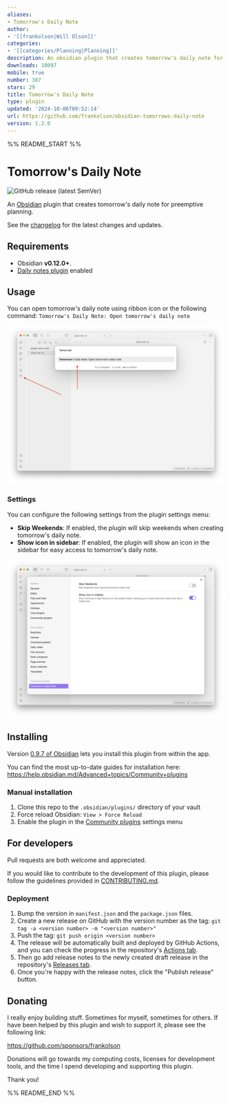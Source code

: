 ```yaml
---
aliases:
- Tomorrow's Daily Note
author:
- '[[frankolson|Will Olson]]'
categories:
- '[[categories/Planning|Planning]]'
description: An obsidian plugin that creates tomorrow's daily note for preemtive planning.
downloads: 10097
mobile: true
number: 387
stars: 29
title: Tomorrow's Daily Note
type: plugin
updated: '2024-10-06T00:52:14'
url: https://github.com/frankolson/obsidian-tomorrows-daily-note
version: 1.2.0
---
```


%% README_START %%

# Tomorrow's Daily Note

![GitHub release (latest SemVer)](https://img.shields.io/github/v/release/frankolson/obsidian-tomorrows-daily-note?sort=semver&style=for-the-badge)

An [Obsidian](https://obsidian.md/) plugin that creates tomorrow's daily note for preemptive planning.

See the [changelog](/CHANGELOG.md) for the latest changes and updates.

## Requirements

- Obsidian **v0.12.0+**.
- [Daily notes plugin](https://help.obsidian.md/Plugins/Daily+notes) enabled

## Usage

You can open tomorrow's daily note using ribbon icon or the following command: `Tomorrow's Daily Note: Open tomorrow's daily note`

![Tomorrow's Daily Note Preview](https://raw.githubusercontent.com/frankolson/obsidian-tomorrows-daily-note/HEAD//docs/images/plugin-preview.png)

### Settings

You can configure the following settings from the plugin settings menu:

- **Skip Weekends**: If enabled, the plugin will skip weekends when creating tomorrow's daily note.
- **Show icon in sidebar**: If enabled, the plugin will show an icon in the sidebar for easy access to tomorrow's daily note.

![Tomorrow's Daily Note Settings](https://raw.githubusercontent.com/frankolson/obsidian-tomorrows-daily-note/HEAD//docs/images/settings-preview.png)

## Installing

Version [0.9.7 of Obsidian](https://forum.obsidian.md/t/obsidian-release-v0-9-7-insider-build/7628) lets you install this plugin from within the app.

You can find the most up-to-date guides for installation here: https://help.obsidian.md/Advanced+topics/Community+plugins

### Manual installation

1. Clone this repo to the `.obsidian/plugins/` directory of your vault
2. Force reload Obsidian: `View > Force Reload`
3. Enable the plugin in the [Community plugins](https://help.obsidian.md/Advanced+topics/Community+plugins) settings menu

## For developers
Pull requests are both welcome and appreciated.

If you would like to contribute to the development of this plugin, please follow the guidelines provided in [CONTRIBUTING.md](CONTRIBUTING.md).

### Deployment

1. Bump the version in `manifest.json` and the `package.json` files.
2. Create a new release on GitHub with the version number as the tag: `git tag -a <version number> -m "<version number>"`
3. Push the tag: `git push origin <version number>`
4. The release will be automatically built and deployed by GitHub Actions, and you can check the progress in the repository's [Actions tab](https://github.com/frankolson/obsidian-tomorrows-daily-note/actions).
5. Then go add release notes to the newly created draft release in the repository's [Releases tab](https://github.com/frankolson/obsidian-tomorrows-daily-note/releases).
6. Once you're happy with the release notes, click the "Publish release" button.

## Donating

I really enjoy building stuff. Sometimes for myself, sometimes for others. If have been helped by this plugin and wish to support it, please see the following link:

https://github.com/sponsors/frankolson

Donations will go towards my computing costs, licenses for development tools, and the time I spend developing and supporting this plugin.

Thank you!


%% README_END %%